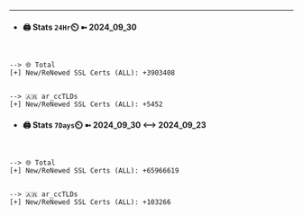 

---
- #### 🖨️ **Stats** `24Hr`⏲️ ➼ 2024_09_30
```console


--> 🌐 Total
[+] New/ReNewed SSL Certs (ALL): +3903408


--> 🇦🇷 ar_ccTLDs
[+] New/ReNewed SSL Certs (ALL): +5452

```

- #### 🖨️ **Stats** `7Days`⏲️ ➼ 2024_09_30 <--> 2024_09_23
```console


--> 🌐 Total
[+] New/ReNewed SSL Certs (ALL): +65966619


--> 🇦🇷 ar_ccTLDs
[+] New/ReNewed SSL Certs (ALL): +103266

```

